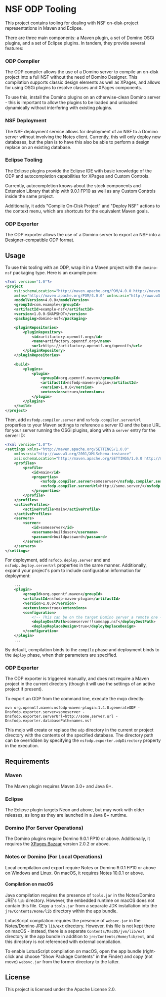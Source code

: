 # NSF ODP Tooling

This project contains tooling for dealing with NSF on-disk-project representations in Maven and Eclipse.

There are three main components: a Maven plugin, a set of Domino OSGi plugins, and a set of Eclipse plugins. In tandem, they provide several features:

### ODP Compiler

The ODP compiler allows the use of a Domino server to compile an on-disk project into a full NSF without the need of Domino Designer. This compilation supports classic design elements as well as XPages, and allows for using OSGi plugins to resolve classes and XPages components.

To use this, install the Domino plugins on an otherwise-clean Domino server - this is important to allow the plugins to be loaded and unloaded dynamically without interfering with existing plugins.

### NSF Deployment

The NSF deployment service allows for deployment of an NSF to a Domino server without involving the Notes client. Currently, this will only deploy new databases, but the plan is to have this also be able to perform a design replace on an existing database.

### Eclipse Tooling

The Eclipse plugins provide the Eclipse IDE with basic knowledge of the ODP and autocompletion capabilities for XPages and Custom Controls.

Currently, autocompletion knows about the stock components and Extension Library that ship with 9.0.1 FP10 as well as any Custom Controls inside the same project.

Additionally, it adds "Compile On-Disk Project" and "Deploy NSF" actions to the context menu, which are shortcuts for the equivalent Maven goals.

### ODP Exporter

The ODP exporter allows the use of a Domino server to export an NSF into a Designer-compatible ODP format.

## Usage

To use this tooling with an ODP, wrap it in a Maven project with the `domino-nsf` packaging type. Here is an example pom:

```xml
<?xml version="1.0"?>
<project
    xsi:schemaLocation="http://maven.apache.org/POM/4.0.0 http://maven.apache.org/xsd/maven-4.0.0.xsd"
    xmlns="http://maven.apache.org/POM/4.0.0" xmlns:xsi="http://www.w3.org/2001/XMLSchema-instance">
    <modelVersion>4.0.0</modelVersion>
    <groupId>com.example</groupId>
    <artifactId>example-nsf</artifactId>
    <version>1.0.0-SNAPSHOT</version>
    <packaging>domino-nsf</packaging>

    <pluginRepositories>
        <pluginRepository>
            <id>artifactory.openntf.org</id>
            <name>artifactory.openntf.org</name>
            <url>https://artifactory.openntf.org/openntf</url>
        </pluginRepository>
    </pluginRepositories>
    
    <build>
        <plugins>
            <plugin>
                <groupId>org.openntf.maven</groupId>
                <artifactId>nsfodp-maven-plugin</artifactId>
                <version>1.0.0</version>
                <extensions>true</extensions>
            </plugin>
        </plugins>
    </build>
</project>
```

Then, add `nsfodp.compiler.server` and `nsfodp.compiler.serverUrl` properties to your Maven settings to reference a server ID and the base URL for your server running the OSGi plugins, along with a `server` entry for the server ID:

```xml
<?xml version="1.0"?>
<settings xmlns="http://maven.apache.org/SETTINGS/1.0.0"
    xmlns:xsi="http://www.w3.org/2001/XMLSchema-instance"
    xsi:schemaLocation="http://maven.apache.org/SETTINGS/1.0.0 http://maven.apache.org/xsd/settings-1.0.0.xsd">
    <profiles>
        <profile>
            <id>main</id>
            <properties>
                <nsfodp.compiler.server>someserver</nsfodp.compiler.server>
                <nsfodp.compiler.serverUrl>http://some.server/</nsfodp.compiler.serverUrl>
            </properties>
        </profile>
    </profiles>
    <activeProfiles>
        <activeProfile>main</activeProfile>
    </activeProfiles>
    <servers>
        <server>
            <id>someserver</id>
            <username>builduser</username>
            <password>buildpassword</password>
        </server>
    </servers>
</settings>
```

For deployment, add `nsfodp.deploy.server` and and `nsfodp.deploy.serverUrl` properties in the same manner. Additionally, expand your project's pom to include configuration information for deployment:

```xml
    ...
    <plugin>
        <groupId>org.openntf.maven</groupId>
        <artifactId>nsfodp-maven-plugin</artifactId>
        <version>1.0.0</version>
        <extensions>true</extensions>
        <configuration>
            <!-- This can be on the target Domino server a remote one -->
            <deployDestPath>someserver!!someapp.nsf</deployDestPath>
            <deployReplaceDesign>true</deployReplaceDesign>
        </configuration>
    </plugin>
    ...
```

By default, compilation binds to the `compile` phase and deployment binds to the `deploy` phase, when their parameters are specified.

### ODP Exporter

The ODP exporter is triggered manually, and does not require a Maven project in the current directory (though it will use the settings of an active project if present).

To export an ODP from the command line, execute the mojo directly:

```shell
mvn org.openntf.maven:nsfodp-maven-plugin:1.4.0:generateODP -Dnsfodp.exporter.server=someserver -Dnsfodp.exporter.serverUrl=http://some.server.url -Dnsfodp.exporter.databasePath=names.nsf
```

This mojo will create or replace the `odp` directory in the current or project directory with the contents of the specified database. The directory path can be overridden by specifying the `nsfodp.exporter.odpDirectory` property in the execution.

## Requirements

### Maven

The Maven plugin requires Maven 3.0+ and Java 8+.

### Eclipse

The Eclipse plugin targets Neon and above, but may work with older releases, as long as they are launched in a Java 8+ runtime.

### Domino (For Server Operations)

The Domino plugins require Domino 9.0.1 FP10 or above. Additionally, it requires the [XPages Bazaar](https://www.openntf.org/main.nsf/project.xsp?r=project/XPages%20Bazaar) version 2.0.2 or above.

### Notes or Domino (For Local Operations)

Local compilation and export require Notes or Domino 9.0.1 FP10 or above on Windows and Linux. On macOS, it requires Notes 10.0.1 or above.

#### Compilation on macOS

Java compilation requires the presence of `tools.jar` in the Notes/Domino JRE's `lib` directory. However, the embedded runtime on macOS does not contain this file. Copy a `tools.jar` from a separate JDK installation into the `jre/Contents/Home/lib` directory within the app bundle.

LotusScript compilation requires the presence of `websvc.jar` in the Notes/Domino JRE's `lib/ext` directory. However, this file is not kept there on macOS - instead, there is a separate `Contents/MacOS/jvm/lib/ext` directory in the app bundle in addition to `jre/Contents/Home/lib/ext`, and this directory is not referenced with external compilation.

To enable LotusScript compilation on macOS, open the app bundle (right-click and choose "Show Package Contents" in the Finder) and copy (not move) `websvc.jar` from the former directory to the latter.

## License

This project is licensed under the Apache License 2.0.